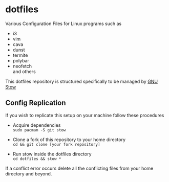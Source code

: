 # dotfiles
Various Configuration Files for Linux programs such as
- i3
- vim
- cava
- dunst
- termite
- polybar
- neofetch  
and others

This dotfiles repository is structured specifically to be managed by [GNU Stow](https://www.gnu.org/software/stow/)

## Config Replication
If you wish to replicate this setup on your machine follow these procedures

- Acquire dependencies  
`sudo pacman -S git stow`

- Clone a fork of this repository to your home directory  
`cd && git clone [your fork repository]`

- Run stow inside the dotfiles directory  
`cd dotfiles && stow *`

If a conflict error occurs delete all the conflicting files from your home directory and beyond.
